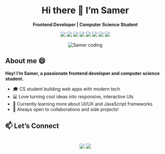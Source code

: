 <h1 align="center">Hi there 👋 I’m Samer</h1>

<p align="center"><strong>Frontend Developer | Computer Science Student</strong></p>

<!-- Skills section with badges -->
<p align="center">
  <img src="https://img.shields.io/badge/JavaScript-F7DF1E?style=for-the-badge&logo=javascript&logoColor=black">
  <img src="https://img.shields.io/badge/HTML5-E34F26?style=for-the-badge&logo=html5&logoColor=white">
  <img src="https://img.shields.io/badge/CSS3-1572B6?style=for-the-badge&logo=css3&logoColor=white">
  <img src="https://img.shields.io/badge/C++-00599C?style=for-the-badge&logo=c%2B%2B&logoColor=white">
  <img src="https://img.shields.io/badge/React-20232A?style=for-the-badge&logo=react&logoColor=61DAFB">
  <img src="https://img.shields.io/badge/Tailwind_CSS-06B6D4?style=for-the-badge&logo=tailwind-css&logoColor=white">
  <img src="https://img.shields.io/badge/Node.js-339933?style=for-the-badge&logo=nodedotjs&logoColor=white">
  <img src="https://img.shields.io/badge/Git-F05032?style=for-the-badge&logo=git&logoColor=white">
</p>

<!-- Developer GIF -->
<p align="center">
  <img align="center" alt="Samer coding" src="https://cdn.dribbble.com/users/1059583/screenshots/4171367/coding-freak.gif">
</p>

<h2>About me 😄</h2>

<p><strong>Hey! I’m Samer, a passionate frontend developer and computer science student.</strong></p>
<ul>
  <li>🎓 CS student building web apps with modern tech</li>
  <li>💻 Love turning cool ideas into responsive, interactive UIs</li>
  <li>🌱 Currently learning more about UI/UX and JavaScript frameworks</li>
  <li>🔭 Always open to collaborations and side projects!</li>
</ul>

<h2>📫 Let’s Connect</h2>
<p align="center">
<br>	
<a target="_blank" href=""><img src="https://img.shields.io/badge/-LinkedIn-0077B5?style=for-the-badge&amp;logo=Linkedin&amp;logoColor=white"></a>
<a target="_blank" href="mailto:sameralyaghn547@gmail.com"><img src="https://img.shields.io/badge/-Gmail-D14836?style=for-the-badge&amp;logo=Gmail&amp;logoColor=white"></a>
<br>
</p>
